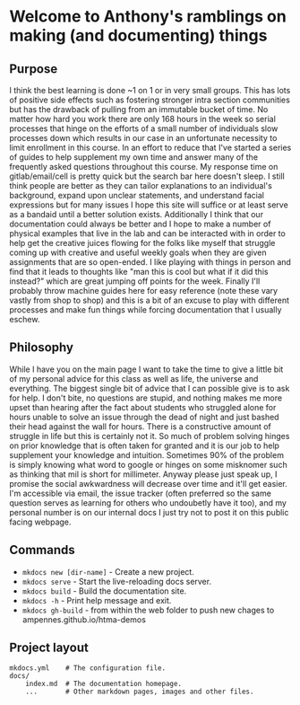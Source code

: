 # Welcome to Anthony's ramblings on making (and documenting) things


## Purpose
I think the best learning is done ~1 on 1 or in very small groups.  This has lots of positive side effects such as fostering stronger intra section communities but has the drawback of pulling from an immutable bucket of time.  No matter how hard you work there are only 168 hours in the week so serial processes that hinge on the efforts of a small number of individuals slow processes down which results in our case in an unfortunate necessity to limit enrollment in this course.  In an effort to reduce that I've started a series of guides to help supplement my own time and answer many of the frequently asked questions throughout this course.  My response time on gitlab/email/cell is pretty quick but the search bar here doesn't sleep.  I still think people are better as they can tailor explanations to an individual's background, expand upon unclear statements, and understand facial expressions but for many issues I hope this site will suffice or at least serve as a bandaid until a better solution exists.  Additionally I think that our documentation could always be better and I hope to make a number of physical examples that live in the lab and can be interacted with in order to help get the creative juices flowing for the folks like myself that struggle coming up with creative and useful weekly goals when they are given assignments that are so open-ended.  I like playing with things in person and find that it leads to thoughts like "man this is cool but what if it did this instead?" which are great jumping off points for the week.  Finally I'll probably throw machine guides here for easy reference (note these vary vastly from shop to shop) and this is a bit of an excuse to play with different processes and make fun things while forcing documentation that I usually eschew.

## Philosophy
While I have you on the main page I want to take the time to give a little bit of my personal advice for this class as well as life, the universe and everything.  The biggest single bit of advice that I can possible give is to ask for help.  I don't bite, no questions are stupid, and nothing makes me more upset than hearing after the fact about students who struggled alone for hours unable to solve an issue through the dead of night and just bashed their head against the wall for hours.  There is a constructive amount of struggle in life but this is certainly not it.  So much of problem solving hinges on prior knowledge that is often taken for granted and it is our job to help supplement your knowledge and intuition.  Sometimes 90% of the problem is simply knowing what word to google or hinges on some misknomer such as thinking that mil is short for millimeter.  Anyway please just speak up, I promise the social awkwardness will decrease over time and it'll get easier.  I'm accessible via email, the issue tracker (often preferred so the same question serves as learning for others who undoubetly have it too), and my personal number is on our internal docs I just try not to post it on this public facing webpage.






## Commands

* `mkdocs new [dir-name]` - Create a new project.
* `mkdocs serve` - Start the live-reloading docs server.
* `mkdocs build` - Build the documentation site.
* `mkdocs -h` - Print help message and exit.
* `mkdocs gh-build` - from within the web folder to push new chages to ampennes.github.io/htma-demos

## Project layout

    mkdocs.yml    # The configuration file.
    docs/
        index.md  # The documentation homepage.
        ...       # Other markdown pages, images and other files.
